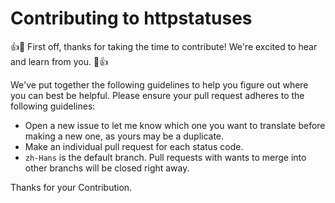 # Contributing to httpstatuses

👍🎉 First off, thanks for taking the time to contribute! We're excited to hear and learn from you. 🎉👍

We've put together the following guidelines to help you figure out where you can best be helpful. Please ensure your pull request adheres to the following guidelines:

- Open a new issue to let me know which one you want to translate before making a new one, as yours may be a duplicate.
- Make an individual pull request for each status code.
- `zh-Hans` is the default branch. Pull requests with wants to merge into other branchs will be closed right away.

Thanks for your Contribution.
